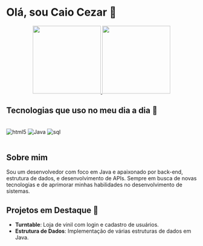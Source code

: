 <h1>Olá, sou Caio Cezar 👋</h1>
<div align="center"> <a href="https://github.com/CaioCezarRCosta"> <img height="180em" src="https://github-readme-stats.vercel.app/api?username=CaioCezarRCosta&show_icons=true&theme=dracula&include_all_commits=true&count_private=true"/> <img height="180em" src="https://github-readme-stats.vercel.app/api/top-langs/?username=CaioCezarRCosta&layout=compact&langs_count=7&theme=dracula"/> </a> </div>
<h2>Tecnologias que uso no meu dia a dia 🚀</h2>
<div style="display: inline_block"><br> <img align="center" alt="html5" src="https://img.shields.io/badge/HTML5-E34F26?style=for-the-badge&logo=html5&logoColor=white"/> <img align="center" alt="Java" src="https://img.shields.io/badge/Java-ED8B00?style=for-the-badge&logo=java&logoColor=white"/> <img align="center" alt="sql" src="https://img.shields.io/badge/MySQL-00000F?style=for-the-badge&logo=mysql&logoColor=white"/> </div><br/>
<h2>Sobre mim</h2>
<p>Sou um desenvolvedor com foco em Java e apaixonado por back-end, estrutura de dados, e desenvolvimento de APIs. Sempre em busca de novas tecnologias e de aprimorar minhas habilidades no desenvolvimento de sistemas.</p>

<h2>Projetos em Destaque 🌟</h2>
<ul>
  <li><strong>Turntable</strong>: Loja de vinil com login e cadastro de usuários.</li>
  <li><strong>Estrutura de Dados</strong>: Implementação de várias estruturas de dados em Java.</li>
</ul>


